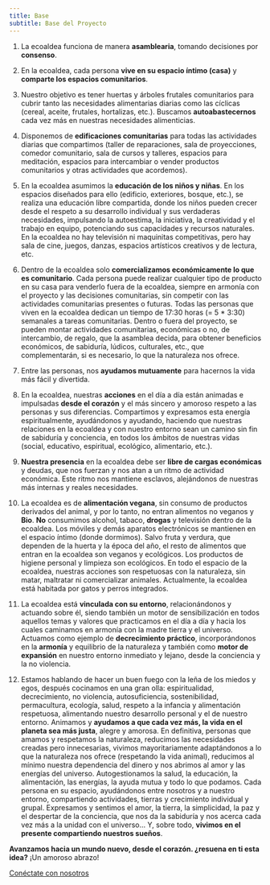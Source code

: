 ```yaml
---
title: Base
subtitle: Base del Proyecto
---
```


<!--
SPDX-FileCopyrightText: 2012-2023 Atzar <ecoaldeavegetariana@gmail.com>
SPDX-FileCopyrightText: 2024 Robin Vobruba <hoijui.quaero@gmail.com>

SPDX-License-Identifier: CC-BY-SA-4.0
-->

1. La ecoaldea funciona de manera **asamblearia**,
    tomando decisiones por **consenso**.

2. En la ecoaldea, cada persona **vive en su espacio íntimo (casa)**
    y **comparte los espacios comunitarios**.

3. Nuestro objetivo es tener huertas y árboles frutales comunitarios
    para cubrir tanto las necesidades alimentarias diarias
    como las cíclicas (cereal, aceite, frutales, hortalizas, etc.).
    Buscamos **autoabastecernos** cada vez más en nuestras necesidades alimenticias.

4. Disponemos de **edificaciones comunitarias** para todas las actividades diarias que compartimos
    (taller de reparaciones, sala de proyecciones, comedor comunitario,
    sala de cursos y talleres, espacios para meditación,
    espacios para intercambiar o vender productos comunitarios
    y otras actividades que acordemos).

5. En la ecoaldea asumimos la **educación de los niños y niñas**.
    En los espacios diseñados para ello
    (edificio, exteriores, bosque, etc.),
    se realiza una educación libre compartida,
    donde los niños pueden crecer desde el respeto a su desarrollo individual
    y sus verdaderas necesidades,
    impulsando la autoestima, la iniciativa,
    la creatividad y el trabajo en equipo, potenciando sus capacidades y recursos naturales.
    En la ecoaldea no hay televisión ni maquinitas competitivas, pero hay
    sala de cine, juegos, danzas, espacios artísticos creativos y de
    lectura, etc.

6. Dentro de la ecoaldea solo **comercializamos
    económicamente lo que es comunitario**.
    Cada persona puede realizar cualquier tipo de producto
    en su casa para venderlo fuera de la ecoaldea,
    siempre en armonía con el proyecto y las decisiones comunitarias,
    sin competir con las actividades comunitarias presentes o futuras.
    Todas las personas que viven en la ecoaldea
    dedican un tiempo de 17:30 horas (= 5 * 3:30) semanales a tareas comunitarias.
    Dentro o fuera del proyecto,
    se pueden montar actividades comunitarias,
    económicas o no,
    de intercambio, de regalo,
    que la asamblea decida,
    para obtener beneficios económicos, de sabiduría, lúdicos, culturales, etc.,
    que complementarán, si es necesario,
    lo que la naturaleza nos ofrece.

7. Entre las personas,
    nos **ayudamos mutuamente** para hacernos la vida más fácil y divertida.

8. En la ecoaldea, nuestras **acciones** en el día a día
    están animadas e impulsadas **desde el corazón**
    y el más sincero y amoroso respeto a las personas y sus diferencias.
    Compartimos y expresamos esta energía espiritualmente,
    ayudándonos y ayudando,
    haciendo que nuestras relaciones en la ecoaldea y con nuestro entorno
    sean un camino sin fin de sabiduría y conciencia,
    en todos los ámbitos de nuestras vidas
    (social, educativo, espiritual, ecológico, alimentario, etc.).

9. **Nuestra presencia** en la ecoaldea debe ser **libre de cargas económicas** y deudas,
    que nos fuerzan y nos atan a un ritmo de actividad económica.
    Este ritmo nos mantiene esclavos,
    alejándonos de nuestras más internas y reales necesidades.

10. La ecoaldea es de **alimentación vegana**,
    sin consumo de productos derivados del animal,
    y por lo tanto, no entran alimentos no veganos y **Bio**.
    **No** consumimos alcohol, tabaco, **drogas** y televisión dentro de la ecoaldea.
    Los móviles y demás aparatos electrónicos
    se mantienen en el espacio íntimo (donde dormimos).
    Salvo fruta y verdura,
    que dependen de la huerta y la época del año,
    el resto de alimentos que entran en la ecoaldea son veganos y ecológicos.
    Los productos de higiene personal y limpieza son ecológicos.
    En todo el espacio de la ecoaldea,
    nuestras acciones son respetuosas con la naturaleza,
    sin matar, maltratar ni comercializar animales.
    Actualmente, la ecoaldea está habitada por gatos y perros integrados.

11. La ecoaldea está **vinculada con su entorno**,
    relacionándonos y actuando sobre él,
    siendo también un motor de sensibilización en todos aquellos temas y valores
    que practicamos en el día a día
    y hacia los cuales caminamos en armonía con la madre tierra y el universo.
    Actuamos como ejemplo de **decrecimiento práctico**,
    incorporándonos en la **armonía** y equilibrio de la naturaleza
    y también como **motor de expansión** en nuestro entorno inmediato y lejano,
    desde la conciencia y la no violencia.

12. Estamos hablando de hacer un buen fuego con la leña de los miedos y egos,
    después cocinamos en una gran olla:
    espiritualidad,
    decrecimiento,
    no violencia,
    autosuficiencia,
    sostenibilidad,
    permacultura,
    ecología,
    salud,
    respeto a la infancia
    y alimentación respetuosa,
    alimentando nuestro desarrollo personal y el de nuestro entorno.
    Animamos y **ayudamos a que cada vez más,
    la vida en el planeta sea más justa**,
    alegre y amorosa.
    En definitiva,
    personas que amamos y respetamos la naturaleza,
    reducimos las necesidades creadas pero innecesarias,
    vivimos mayoritariamente adaptándonos a lo que la naturaleza nos ofrece
    (respetando la vida animal),
    reducimos al mínimo nuestra dependencia del dinero
    y nos abrimos al amor y las energías del universo.
    Autogestionamos la salud,
    la educación,
    la alimentación,
    las energías,
    la ayuda mutua y todo lo que podamos.
    Cada persona en su espacio,
    ayudándonos entre nosotros y a nuestro entorno,
    compartiendo actividades,
    tierras y crecimiento individual y grupal.
    Expresamos y sentimos el amor,
    la tierra,
    la simplicidad,
    la paz y el despertar de la conciencia,
    que nos da la sabiduría y nos acerca cada vez más a la unidad con el universo...
    Y, sobre todo, **vivimos en el presente compartiendo nuestros sueños**.

**Avanzamos hacia un mundo nuevo, desde el corazón.
¿resuena en ti esta idea?**
¡Un amoroso abrazo!

[Conéctate con nosotros](contacto.md)
